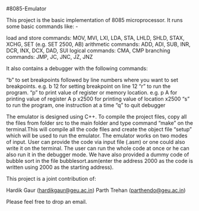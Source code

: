 #8085-Emulator

This project is the basic implementation of 8085 microprocessor. It runs some basic commands like: -

load and store commands: MOV, MVI, LXI, LDA, STA, LHLD, SHLD, STAX, XCHG, SET (e.g. SET 2500, AB)
arithmetic commands: ADD, ADI, SUB, INR, DCR, INX, DCX, DAD, SUI 
logical commands: CMA, CMP 
branching commands: JMP, JC, JNC, JZ, JNZ

It also contains a debugger with the following commands:

“b” to set breakpoints followed by line numbers where you want to set breakpoints. e.g. b 12 for setting breakpoint on line 12 
“r” to run the program. 
“p” to print value of register or memory location. e.g. p A for printing value of register A p x2500 for printing value of location x2500 
“s” to run the program, one instruction at a time 
“q” to quit debugger

The emulator is designed using C++. To compile the project files, copy all the files from folder src to the main folder and type command “make” on the terminal.This will compile all the code files and create the object file “setup” which will be used to run the emulator. The emulator works on two modes of input. User can provide the code via input file (.asm) or one could also write it on the terminal. The user can run the whole code at once or he can also run it in the debugger mode. We have also provided a dummy code of bubble sort in the file bubblesort.asm(enter the address 2000 as the code is written using 2000 as the starting address).

This project is a joint contribution of:

Hardik Gaur (hardikgaur@geu.ac.in) Parth Trehan (parthendo@geu.ac.in)

Please feel free to drop an email.
